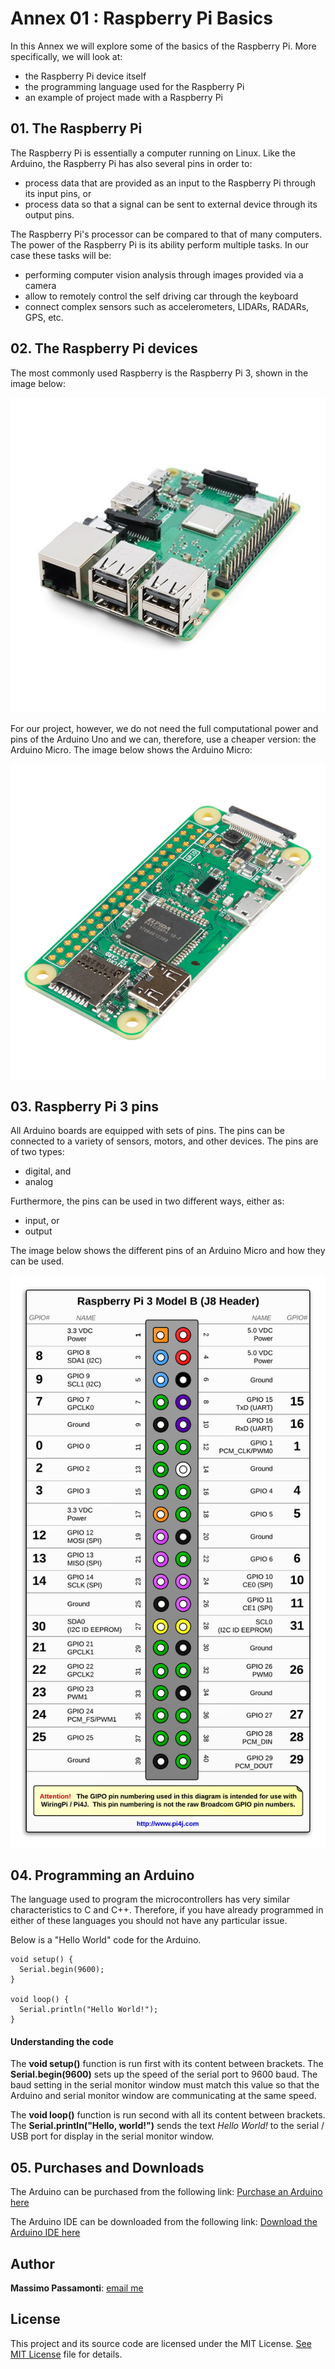 [image1]: ./images/raspberry_pi_3.jpg
[image2]: ./images/raspberry_pi_zero.jpg
[image3]: ./images/raspberry_pi_pins.png

# Annex 01 : Raspberry Pi Basics

In this Annex we will explore some of the basics of the Raspberry Pi. More specifically, we will look at:

* the Raspberry Pi device itself
* the programming language used for the Raspberry Pi
* an example of project made with a Raspberry Pi

## 01. The Raspberry Pi

The Raspberry Pi is essentially a computer running on Linux. Like the Arduino, the Raspberry Pi has also several pins in order to:
* process data that are provided as an input to the Raspberry Pi through its input pins, or
* process data so that a signal can be sent to external device through its output pins.

The Raspberry Pi's processor can be compared to that of many computers. The power of the Raspberry Pi is its ability perform multiple tasks. In our case these tasks will be:
* performing computer vision analysis through images provided via a camera
* allow to remotely control the self driving car through the keyboard
* connect complex sensors such as accelerometers, LIDARs, RADARs, GPS, etc.

## 02. The Raspberry Pi devices

The most commonly used Raspberry is the Raspberry Pi 3, shown in the image below:

![alt text][image1]

For our project, however, we do not need the full computational power and pins of the Arduino Uno and we can, therefore, use a cheaper version: the Arduino Micro. The image below shows the Arduino Micro:

![alt text][image2]

## 03. Raspberry Pi 3 pins

All Arduino boards are equipped with sets of pins. The pins can be connected to a variety of sensors, motors, and other devices. The pins are of two types:
* digital, and
* analog

Furthermore, the pins can be used in two different ways, either as:
* input, or
* output

The image below shows the different pins of an Arduino Micro and how they can be used.

![alt text][image3]

## 04. Programming an Arduino

The language used to program the microcontrollers has very similar characteristics to C and C++. Therefore, if you have already programmed in either of these languages you should not have any particular issue.

Below is a "Hello World" code for the Arduino.

```
void setup() {
  Serial.begin(9600);
}

void loop() {
  Serial.println("Hello World!");
}
```

#### Understanding the code

The **void setup()** function is run first with its content between brackets. The **Serial.begin(9600)** sets up the speed of the serial port to 9600 baud. The baud setting in the serial monitor window must match this value so that the Arduino and serial monitor window are communicating at the same speed.

The **void loop()** function is run second with all its content between brackets.
The **Serial.println("Hello, world!")** sends the text *Hello World!* to the serial / USB port for display in the serial monitor window.

## 05. Purchases and Downloads
The Arduino can be purchased from the following link:
[Purchase an Arduino here](https://store.arduino.cc/)

The Arduino IDE can be downloaded from the following link:
[Download the Arduino IDE here](https://www.arduino.cc/en/Main/Software)

## Author

**Massimo Passamonti**: [email me](mailto:mpweb2.0@gmail.com)

## License

This project and its source code are licensed under the MIT License. [See MIT License](https://github.com/github/choosealicense.com/blob/gh-pages/LICENSE.md) file for details.
